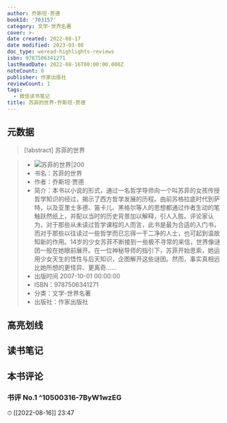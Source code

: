 ```yaml
---
author: 乔斯坦·贾德
bookId: '703157'
category: 文学-世界名著
cover: >-
date created: 2022-08-17
date modified: 2023-03-08
doc_type: weread-highlights-reviews
isbn: 9787506341271
lastReadDate: 2022-08-16T00:00:00.000Z
noteCount: 0
publisher: 作家出版社
reviewCount: 1
tags:
  - 微信读书笔记
title: 苏菲的世界-乔斯坦·贾德
---
```


## 元数据

>[!abstract] 苏菲的世界

> - ![苏菲的世界|200](https://wfqqreader-1252317822.image.myqcloud.com/cover/157/703157/t7_703157.jpg)
> - 书名：苏菲的世界
> - 作者：乔斯坦·贾德
> - 简介：本书以小说的形式，通过一名哲学导师向一个叫苏菲的女孩传授哲学知识的经过，揭示了西方哲学发展的历程。由前苏格拉底时代到萨特，以及亚里士多德、笛卡儿、黑格尔等人的思想都通过作者生动的笔触跃然纸上，并配以当时的历史背景加以解释，引人入胜。评论家认为，对于那些从未读过哲学课程的人而言，此书是最为合适的入门书，而对于那些以往读过一些哲学而已忘得一干二净的人士，也可起到温故知新的作用。14岁的少女苏菲不断接到一些极不寻常的来信，世界像谜团一般在她眼前展开。在一位神秘导师的指引下，苏菲开始思索，她运用少女天生的悟性与后天知识，企图解开这些谜团。然而，事实真相远比她所想的更怪异、更离奇……
> - 出版时间 2007-10-01 00:00:00
> - ISBN：9787506341271
> - 分类：文学-世界名著
> - 出版社：作家出版社

## 高亮划线

## 读书笔记

## 本书评论

### 书评 No.1 ^10500316-7ByW1wzEG

⏱ [[2022-08-16]] 23:47

